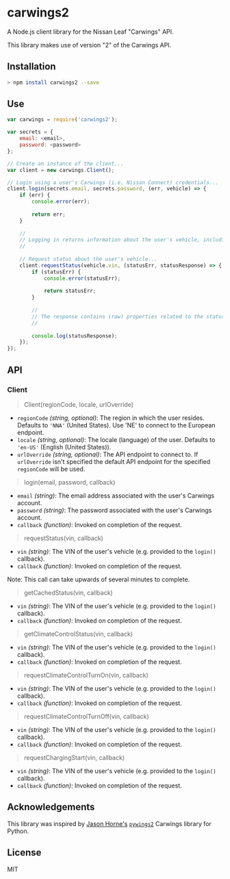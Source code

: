# carwings2
A Node.js client library for the Nissan Leaf "Carwings" API.

This library makes use of version "2" of the Carwings API.

## Installation

```bash
> npm install carwings2 --save
```

## Use

```javascript
var carwings = require('carwings2');

var secrets = {
    email: <email>,
    password: <password>
};

// Create an instance of the client...
var client = new carwings.Client();

// Login using a user's Carwings (i.e. Nissan Connect) credentials...
client.login(secrets.email, secrets.password, (err, vehicle) => {
    if (err) {
        console.error(err);
        
        return err;
    }
    
    //
    // Logging in returns information about the user's vehicle, including its VIN.
    //
    
    // Request status about the user's vehicle...
    client.requestStatus(vehicle.vin, (statusErr, statusResponse) => {
        if (statusErr) {
            console.error(statusErr);
            
            return statusErr;
        }
        
        //
        // The response contains (raw) properties related to the status of the vehicle (e.g. charging or not).
        //
        
        console.log(statusResponse);
    });
});

```

## API

### Client

> Client(regionCode, locale, urlOverride)

 - `regionCode` *(string, optional)*: The region in which the user resides. Defaults to `'NNA'` (United States). Use 'NE' to connect to the European endpoint.
 - `locale` *(string, optional)*: The locale (language) of the user. Defaults to `'en-US'` (English (United States)).
 - `urlOverride` *(string, optional)*: The API endpoint to connect to. If `urlOverride` isn't specified the default API endpoint for the specified `regionCode` will be used.
 
> login(email, password, callback)

 - `email` *(string)*: The email address associated with the user's Carwings account.
 - `password` *(string)*: The password associated with the user's Carwings account.
 - `callback` *(function)*: Invoked on completion of the request.
 
> requestStatus(vin, callback)

 - `vin` *(string)*: The VIN of the user's vehicle (e.g. provided to the `login()` callback).
 - `callback` *(function)*: Invoked on completion of the request.

Note: This call can take upwards of several minutes to complete.

> getCachedStatus(vin, callback)

 - `vin` *(string)*: The VIN of the user's vehicle (e.g. provided to the `login()` callback).
 - `callback` *(function)*: Invoked on completion of the request.

> getClimateControlStatus(vin, callback)

 - `vin` *(string)*: The VIN of the user's vehicle (e.g. provided to the `login()` callback).
 - `callback` *(function)*: Invoked on completion of the request.

> requestClimateControlTurnOn(vin, callback)

 - `vin` *(string)*: The VIN of the user's vehicle (e.g. provided to the `login()` callback).
 - `callback` *(function)*: Invoked on completion of the request.

> requestClimateControlTurnOff(vin, callback)

 - `vin` *(string)*: The VIN of the user's vehicle (e.g. provided to the `login()` callback).
 - `callback` *(function)*: Invoked on completion of the request.

> requestChargingStart(vin, callback)

 - `vin` *(string)*: The VIN of the user's vehicle (e.g. provided to the `login()` callback).
 - `callback` *(function)*: Invoked on completion of the request.

## Acknowledgements

This library was inspired by [Jason Horne's](https://github.com/jdhorne) [`pywings2`](https://github.com/jdhorne/pycarwings2) Carwings library for Python.

## License

MIT
